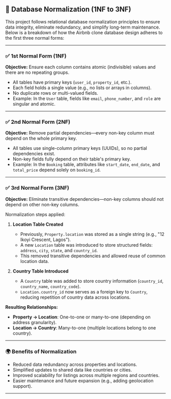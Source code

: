## 🧹 Database Normalization (1NF to 3NF)

This project follows relational database normalization principles to ensure data integrity, eliminate redundancy, and simplify long-term maintenance. Below is a breakdown of how the Airbnb clone database design adheres to the first three normal forms:

---

### ✅ 1st Normal Form (1NF)

**Objective:** Ensure each column contains atomic (indivisible) values and there are no repeating groups.

- All tables have primary keys (`user_id`, `property_id`, etc.).
- Each field holds a single value (e.g., no lists or arrays in columns).
- No duplicate rows or multi-valued fields.
- Example: In the `User` table, fields like `email`, `phone_number`, and `role` are singular and atomic.

---

### ✅ 2nd Normal Form (2NF)

**Objective:** Remove partial dependencies—every non-key column must depend on the whole primary key.

- All tables use single-column primary keys (UUIDs), so no partial dependencies exist.
- Non-key fields fully depend on their table's primary key.
- Example: In the `Booking` table, attributes like `start_date`, `end_date`, and `total_price` depend solely on `booking_id`.

---

### ✅ 3rd Normal Form (3NF)

**Objective:** Eliminate transitive dependencies—non-key columns should not depend on other non-key columns.

Normalization steps applied:

1. **Location Table Created**
   - Previously, `Property.location` was stored as a single string (e.g., "12 Ikoyi Crescent, Lagos").
   - A new `Location` table was introduced to store structured fields: `address`, `city`, `state`, and `country_id`.
   - This removed transitive dependencies and allowed reuse of common location data.

2. **Country Table Introduced**
   - A `Country` table was added to store country information (`country_id`, `country_name`, `country_code`).
   - `Location.country_id` now serves as a foreign key to `Country`, reducing repetition of country data across locations.

**Resulting Relationships:**

- **Property → Location**: One-to-one or many-to-one (depending on address granularity).
- **Location → Country**: Many-to-one (multiple locations belong to one country).

---

### 🌍 Benefits of Normalization

- Reduced data redundancy across properties and locations.
- Simplified updates to shared data like countries or cities.
- Improved scalability for listings across multiple regions and countries.
- Easier maintenance and future expansion (e.g., adding geolocation support).

---

